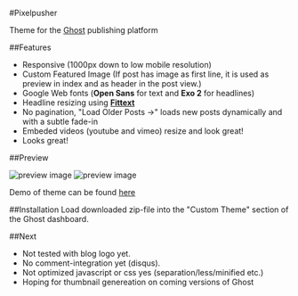#Pixelpusher

Theme for the [Ghost](http://www.ghost.org) publishing platform

##Features
* Responsive (1000px down to low mobile resolution)
* Custom Featured Image (If post has image as first line, it is used as preview in index and as header in the post view.)
* Google Web fonts (**Open Sans** for text and **Exo 2** for headlines)
* Headline resizing using [**Fittext**](https://github.com/davatron5000/FitText.js)
* No pagination, "Load Older Posts ->" loads new posts dynamically and with a subtle fade-in
* Embeded videos (youtube and vimeo) resize and look great!
* Looks great!

##Preview

![preview image](http://pixelkultur.se/wp-content/uploads/2014/04/Capture1.png)
![preview image](http://pixelkultur.se/wp-content/uploads/2014/04/Capture2.png)

Demo of theme can be found <a href="http://pixelpusher.ghost.io/">here</a>

##Installation
Load downloaded zip-file into the "Custom Theme" section of the Ghost dashboard.

##Next

* Not tested with blog logo yet.
* No comment-integration yet (disqus).
* Not optimized javascript or css yes (separation/less/minified etc.)
* Hoping for thumbnail genereation on coming versions of Ghost

